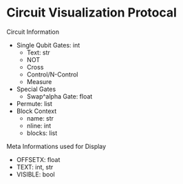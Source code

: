 # Circuit Visualization Protocal
Circuit Information
* Single Qubit Gates: int
    * Text: str
    * NOT
    * Cross
    * Control/N-Control
    * Measure
* Special Gates
    * Swap^alpha Gate: float
* Permute: list
* Block Context
    * name: str
    * nline: int
    * blocks: list

Meta Informations used for Display
* OFFSETX: float
* TEXT: int, str
* VISIBLE: bool
